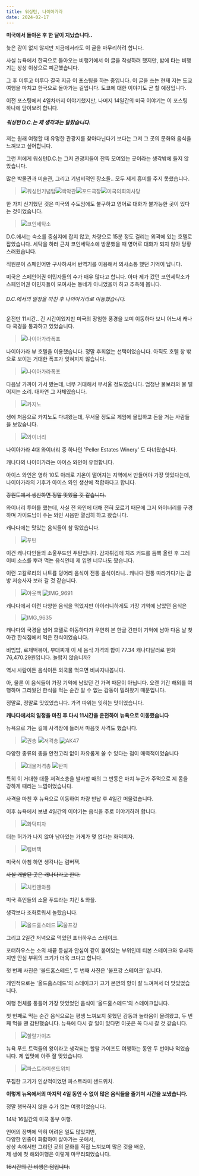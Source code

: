 ```yaml
---
title: 워싱턴, 나이아가라
date: 2024-02-17
---
```


**미국에서 돌아온 후 한 달이 지났습니다..**

늦은 감이 없지 않지만 지금에서라도 이 글을 마무리하려 합니다.

사실 뉴욕에서 한국으로 돌아오는 비행기에서 이 글을 작성하려 했지만, 밤에 타는 비행기는 상상 이상으로 피곤했습니다.

그 후 미루고 미루다 결국 지금 이 포스팅을 하는 중입니다. 이 글을 쓰는 현재 저는 도쿄 여행을 마치고 한국으로 돌아가는 길입니다. 도쿄에 대한 이야기도 곧 할 예정입니다.

이전 포스팅에서 4일차까지 이야기했지만, 나머지 14일간의 미국 이야기는 이 포스팅 하나에 담아보려 합니다.

##### 워싱턴 D.C.는 제 생각과는 달랐습니다.

저는 원래 여행할 때 유명한 관광지를 찾아다닌다기 보다는 그저 그 곳의 문화와 음식을 느껴보고 싶어합니다.

그런 저에게 워싱턴D.C.는 그저 관광지들이 잔뜩 모여있는 곳이라는 생각밖에 들지 않았습니다.

많은 박물관과 미술관, 그리고 기념비적인 장소들.. 모두 제게 흥미를 주지 못했습니다.

> ![워싱턴기념탑](https://github.com/TaehyunJeon0203/TaehyunJeon0203.github.io/assets/84451999/7f4ef5ba-8dc9-43e0-b026-d3be78af08dc)![백악관](https://github.com/TaehyunJeon0203/TaehyunJeon0203.github.io/assets/84451999/0dd353ef-03e4-48f2-90bf-d959977750b4)![포드극장](https://github.com/TaehyunJeon0203/TaehyunJeon0203.github.io/assets/84451999/e0dfda74-125d-4ecc-a0f8-d297af1584f4)![미국의회의사당](https://github.com/TaehyunJeon0203/TaehyunJeon0203.github.io/assets/84451999/650603c0-2eac-45b3-98bb-00d4d829ae21)

한 가지 신기했던 것은 미국의 수도임에도 불구하고 영어로 대화가 불가능한 곳이 있다는 것이었습니다.

> ![코인세탁소](https://github.com/TaehyunJeon0203/TaehyunJeon0203.github.io/assets/84451999/2784c46e-9207-4a88-bc17-accd54f4e1f3)

D.C.에서는 숙소를 중심지에 잡지 않고, 차량으로 15분 정도 걸리는 외곽에 있는 호텔로 잡았습니다. 세탁을 하러 근처 코인세탁소에 방문했을 때 영어로 대화가 되지 않아 당황스러웠습니다.

직원분이 스페인어만 구사하셔서 번역기를 이용해서 의사소통 했던 기억이 납니다.

미국은 스페인어권 이민자들의 수가 매우 많다고 합니다. 아마 제가 갔던 코인세탁소가 스페인어권 이민자들이 모여사는 동네가 아니었을까 하고 추측해 봅니다.

###### D.C.에서의 일정을 마친 후 나이아가라로 이동했습니다.

운전만 11시간.. 긴 시간이었지만 미국의 장엄한 풍경을 보며 이동하다 보니 어느새 캐나다 국경을 통과하고 있었습니다.

> ![나이아가라폭포](https://github.com/TaehyunJeon0203/TaehyunJeon0203.github.io/assets/84451999/2eafa4be-deaa-43d3-85b4-d45e62d33b81)

나이아가라 뷰 호텔을 이용했습니다. 정말 후회없는 선택이었습니다. 아직도 호텔 창 밖으로 보이는 거대한 폭포가 잊혀지지 않습니다.

> ![나이아가라폭포](https://github.com/TaehyunJeon0203/TaehyunJeon0203.github.io/assets/84451999/a0268753-082e-4363-b3ba-0506b91dce1b)

다음날 가까이 가서 봤는데, 너무 거대해서 무서울 정도였습니다. 엄청난 물보라와 물 떨어지는 소리. 대자연 그 자체였습니다.

> ![카지노](https://github.com/TaehyunJeon0203/TaehyunJeon0203.github.io/assets/84451999/825b4e6f-b9d3-4fca-b37a-020ee885787e)

생에 처음으로 카지노도 다녀왔는데, 무서울 정도로 게임에 몰입하고 돈을 거는 사람들을 보았습니다.

> ![와이너리](https://github.com/TaehyunJeon0203/TaehyunJeon0203.github.io/assets/84451999/f592de94-91b5-417a-8bdb-1389e8e18ed6)

나이아가라 4대 와이너리 중 하나인 'Peller Estates Winery' 도 다녀왔습니다.

캐나다의 나이이가라는 아이스 와인이 유명합니다.

아이스 와인은 영하 10도 아래로 기온이 떨어지는 지역에서 만들어야 가장 맛있다는데, 나이아가라의 기후가 아이스 와인 생산에 적합하다고 합니다.

~~강원도에서 생산하면 정말 맛있을 것 같습니다.~~

와이너리 투어를 했는데, 사실 전 와인에 대해 전혀 모르기 때문에 그저 와이너리를 구경하며 가이드님이 주는 와인 시음만 열심히 하고 왔습니다.

캐나다에는 맛있는 음식들이 참 많았습니다.

> ![푸틴](https://github.com/TaehyunJeon0203/TaehyunJeon0203.github.io/assets/84451999/fcac8a7d-86f9-42f4-9fa0-11ed5f25d8c6)

이건 캐나다인들의 소울푸드인 푸틴입니다. 감자튀김에 치즈 커드를 듬뿍 올린 후 그레이비 소스를 뿌려 먹는 음식인데 제 입엔 너무나도 짰습니다.

이런 고칼로리의 나트륨 덩어리 음식이 전통 음식이라니.. 캐나다 전통 따라가다가는 금방 저승사자 보러 갈 것 같습니다.

> ![아웃백](https://github.com/TaehyunJeon0203/TaehyunJeon0203.github.io/assets/84451999/e44c6bb0-c722-4c86-868b-b6347be04d46) ![IMG_9691](https://github.com/TaehyunJeon0203/TaehyunJeon0203.github.io/assets/84451999/7b16ee93-7fbc-4034-8dad-51638ba11a0b)

캐나다에서 이런 다양한 음식을 먹었지만 아이러니하게도 가장 기억에 남았던 음식은

> ![IMG_9635](https://github.com/TaehyunJeon0203/TaehyunJeon0203.github.io/assets/84451999/81c7a1ba-89a6-4d62-aca5-1dc8e6d938f4)

캐나다의 국경을 넘어 호텔로 이동하다가 우연히 본 한글 간판이 기억에 남아 다음 날 찾아간 한식집에서 먹은 한식이었습니다.

비빔밥, 로제떡볶이, 부대찌개 이 세 음식 가격의 합이 77.34 캐나다달러로 한화 76,470.29원입니다. 놀랍지 않습니까?

역시 사람이든 음식이든 외국물 먹으면 비싸지나봅니다.

아, 물론 이 음식들이 가장 기억에 남았던 건 가격 때문이 아닙니다. 오랜 기간 해외를 여행하며 그리웠던 한식을 먹는 순간 알 수 없는 감동이 밀려왔기 때문입니다.

정말로, 정말로 맛있었습니다. 가격 따위는 잊히는 맛이었습니다.

**캐나다에서의 일정을 마친 후 다시 11시간을 운전하여 뉴욕으로 이동했습니다**

뉴욕으로 가는 길에 사격장에 들러서 마음껏 사격도 했습니다.

> ![권총](https://github.com/TaehyunJeon0203/TaehyunJeon0203.github.io/assets/84451999/50dc62a6-7217-47c8-9864-b56e732bf9ae) ![저격총](https://github.com/TaehyunJeon0203/TaehyunJeon0203.github.io/assets/84451999/a032f450-3861-4283-bd98-414e2009b7b7) ![AK47](https://github.com/TaehyunJeon0203/TaehyunJeon0203.github.io/assets/84451999/f9db8763-59c1-4277-8617-da599d93f875)

다양한 종류의 총을 안전고리 없이 자유롭게 쏠 수 있다는 점이 매력적이었습니다

> ![대물저격총](https://github.com/TaehyunJeon0203/TaehyunJeon0203.github.io/assets/84451999/a9ed9c8e-0c45-4adb-ac07-3f5ed6a3106a) ![탄피](https://github.com/TaehyunJeon0203/TaehyunJeon0203.github.io/assets/84451999/70dce2f4-92fd-485a-b2b3-5e868561a980)

특히 이 거대한 대물 저격소총을 발사할 때의 그 반동은 마치 누군가 주먹으로 제 몸을 강하게 때리는 느낌이었습니다.

사격을 마친 후 뉴욕으로 이동하여 차량 반납 후 4일간 머물렀습니다.

이후 뉴욕에서 보낸 4일간의 이야기는 음식을 주로 이야기하려 합니다.

> ![화덕피자](https://github.com/TaehyunJeon0203/TaehyunJeon0203.github.io/assets/84451999/cf94b645-5d56-49eb-ac6e-142739bc1526)

더는 허가가 나지 않아 남아있는 가게가 몇 없다는 화덕피자.

> ![럼버잭](https://github.com/TaehyunJeon0203/TaehyunJeon0203.github.io/assets/84451999/84fe0853-730a-4832-aa4e-362b082623ff)

미국식 아침 하면 생각나는 럼버잭.

~~사실 개발된 곳은 캐나다라고 한다.~~

> ![치킨앤와플](https://github.com/TaehyunJeon0203/TaehyunJeon0203.github.io/assets/84451999/1a024d4c-d540-455f-8ef0-bb228440d485)

미국 흑인들의 소울 푸드라는 치킨 & 와플.

생각보다 조화로워서 놀랐습니다.

> ![올드홈스테드](https://github.com/TaehyunJeon0203/TaehyunJeon0203.github.io/assets/84451999/cfd438f7-8423-4692-9110-6cdea6836e1f) ![울프강](https://github.com/TaehyunJeon0203/TaehyunJeon0203.github.io/assets/84451999/2d667bb1-6669-41b5-a214-aee4950c581e)

그리고 2일간 저녁으로 먹었던 포터하우스 스테이크.

포터하우스는 소의 채끝 등심과 안심이 같이 붙어있는 부위인데 티본 스테이크와 유사하지만 안심 부위의 크기가 더욱 크다고 합니다.

첫 번째 사진은 '올드홈스테드', 두 번째 사진은 '울프강 스테이크' 입니다.

개인적으로는 '올드홈스테드'의 스테이크가 고기 본연의 향이 잘 느껴져서 더 맛있었습니다.

여행 전체를 통틀어 가장 맛있었던 음식이 '올드홈스테드'의 스테이크입니다.

첫 번째로 먹는 순간 음식으로는 평생 느껴보지 못했던 감동과 놀라움이 몰려왔고, 두 번째 먹을 땐 감탄했습니다. 뉴욕에 다시 갈 일이 있다면 이곳은 꼭 다시 갈 것 같습니다.

> ![할랄가이즈](https://github.com/TaehyunJeon0203/TaehyunJeon0203.github.io/assets/84451999/39743290-f382-4120-a1c2-0df994dd0c6a)

뉴욕 푸드 트럭들의 왕이라고 생각되는 할랄 가이즈도 여행하는 동안 두 번이나 먹었습니다. 제 입맛에 아주 잘 맞았습니다.

> ![파스트라미샌드위치](https://github.com/TaehyunJeon0203/TaehyunJeon0203.github.io/assets/84451999/ff3da976-9756-44d2-9c0f-81ed5ebb5295)

푸짐한 고기가 인상적이었던 파스트라미 샌드위치.

**이렇게 뉴욕에서의 마지막 4일 동안 수 없이 많은 음식들을 즐기며 시간을 보냈습니다.**

정말 행복하지 않을 수가 없는 여행이었습니다.

14박 16일간의 미국 동부 여행.

언어의 장벽에 막혀 어려운 일도 많았지만,</br>다양한 인종이 화합하여 살아가는 곳에서,</br> 상상 속에서만 그리던 곳의 문화를 직접 느껴보며 많은 것을 배운,</br>제 생에 첫 해외여행은
이렇게 마무리되었습니다.

~~16시간의 긴 비행은 덤입니다.~~
